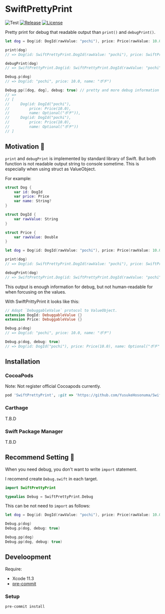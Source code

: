 # SwiftPrettyPrint

![Test](https://github.com/YusukeHosonuma/SwiftPrettyPrint/workflows/Test/badge.svg)
[![Release](https://img.shields.io/github/v/release/YusukeHosonuma/SwiftPrettyPrint?include_prereleases)](https://github.com/YusukeHosonuma/SwiftPrettyPrint/releases)
[![License](https://img.shields.io/github/license/YusukeHosonuma/SwiftPrettyPrint)](https://github.com/YusukeHosonuma/SwiftPrettyPrint/blob/master/LICENSE)

Pretty print for debug that readable output than `print()` and `debugPrint()`.

```swift
let dog = Dog(id: DogId(rawValue: "pochi"), price: Price(rawValue: 10.0), name: "ポチ")

print(dog)
// => Dog(id: SwiftPrettyPrint.DogId(rawValue: "pochi"), price: SwiftPrettyPrint.Price(rawValue: 10.0), name: Optional("ポチ"))

debugPrint(dog)
// => SwiftPrettyPrint.Dog(id: SwiftPrettyPrint.DogId(rawValue: "pochi"), price: SwiftPrettyPrint.Price(rawValue: 10.0), name: Optional("ポチ"))

Debug.p(dog)
// => Dog(id: "pochi", price: 10.0, name: "ポチ")

Debug.pp([dog, dog], debug: true) // pretty and more debug information
// =>
// [
//     Dog(id: DogId("pochi"),
//         price: Price(10.0),
//         name: Optional("ポチ")),
//     Dog(id: DogId("pochi"),
//         price: Price(10.0),
//         name: Optional("ポチ"))
// ]
```

## Motivation 💪

`print` and `debugPrint` is implemented by standard library of Swift.
But both function is not readable output string to console sometime.
This is especially when using struct as ValueObject.

For example:

```swift
struct Dog {
    var id: DogId
    var price: Price
    var name: String?
}

struct DogId {
    var rawValue: String
}

struct Price {
    var rawValue: Double
}

let dog = Dog(id: DogId(rawValue: "pochi"), price: Price(rawValue: 10.0), name: "ポチ")

print(dog)
// => Dog(id: SwiftPrettyPrint.DogId(rawValue: "pochi"), price: SwiftPrettyPrint.Price(rawValue: 10.0), name: Optional("ポチ"))

debugPrint(dog)
// => SwiftPrettyPrint.Dog(id: SwiftPrettyPrint.DogId(rawValue: "pochi"), price: SwiftPrettyPrint.Price(rawValue: 10.0), name: Optional("ポチ"))
```

This output is enough information for debug,
but not human-readable for when forcusing on the values.

With SwiftPrittyPrint it looks like this:

```swift
// Adopt `DebuggableValue` protocol to ValueObject.
extension DogId: DebuggableValue {}
extension Price: DebuggableValue {}

Debug.p(dog)
// => Dog(id: "pochi", price: 10.0, name: "ポチ")

Debug.p(dog, debug: true)
// => Dog(id: DogId("pochi"), price: Price(10.0), name: Optional("ポチ"))
```

## Installation

### CocoaPods

Note: Not register official Cocoapods currently.

```ruby
pod 'SwiftPrettyPrint', :git => 'https://github.com/YusukeHosonuma/SwiftPrettyPrint.git', :tag => '0.0.1'
```

### Carthage

T.B.D

### Swift Package Manager

T.B.D

## Recommend Setting 📝

When you need debug, you don't want to write `import` statement.

I recomend create `Debug.swift` in each target.

```swift
import SwiftPrettyPrint

typealias Debug = SwiftPrettyPrint.Debug
```

This can be not need to `import` as follows:

```swift
let dog = Dog(id: DogId(rawValue: "pochi"), price: Price(rawValue: 10.0), name: "ポチ")

Debug.p(dog)
Debug.p(dog, debug: true)

Debug.pp(dog)
Debug.pp(dog, debug: true)
```

## Develoopment

Require:

- Xcode 11.3
- [pre-commit](https://github.com/pre-commit/pre-commit-hooks)

### Setup

```sh
pre-commit install
```
